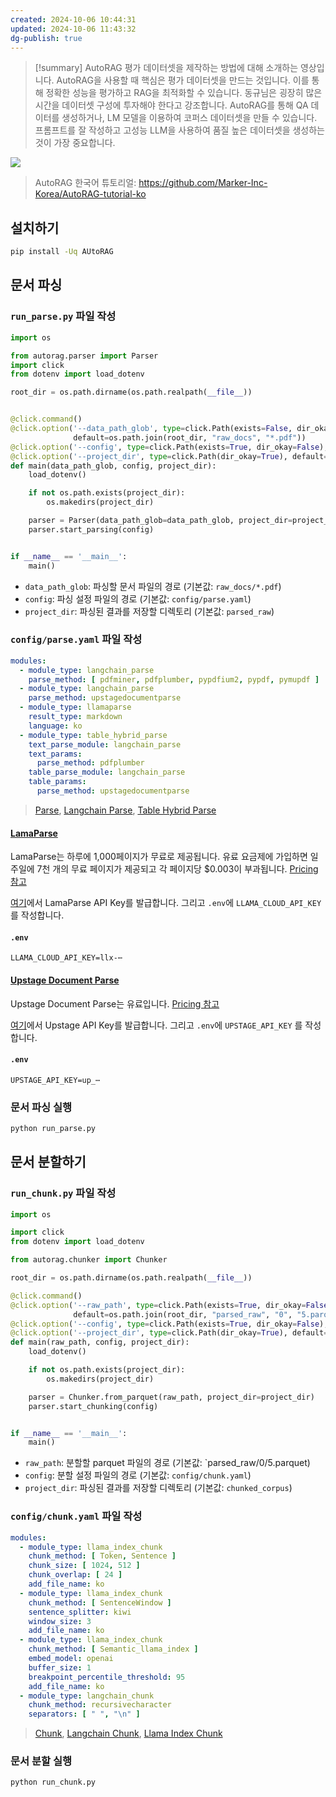 ```yaml
---
created: 2024-10-06 10:44:31
updated: 2024-10-06 11:43:32
dg-publish: true
---
```


> [!summary]
> AutoRAG 평가 데이터셋을 제작하는 방법에 대해 소개하는 영상입니다.
> AutoRAG을 사용할 때 핵심은 평가 데이터셋을 만드는 것입니다.
> 이를 통해 정확한 성능을 평가하고 RAG을 최적화할 수 있습니다.
> 동규님은 굉장히 많은 시간을 데이터셋 구성에 투자해야 한다고 강조합니다.
> AutoRAG를 통해 QA 데이터를 생성하거나, LM 모델을 이용하여 코퍼스 데이터셋을 만들 수 있습니다.
> 프롬프트를 잘 작성하고 고성능 LLM을 사용하여 품질 높은 데이터셋을 생성하는 것이 가장 중요합니다.

![](https://www.youtube.com/watch?v=l1j4QUELLNY)
> AutoRAG 한국어 튜토리얼: https://github.com/Marker-Inc-Korea/AutoRAG-tutorial-ko

## 설치하기

```sh
pip install -Uq AUtoRAG
```

## 문서 파싱
### `run_parse.py` 파일 작성

```python
import os

from autorag.parser import Parser
import click
from dotenv import load_dotenv

root_dir = os.path.dirname(os.path.realpath(__file__))


@click.command()
@click.option('--data_path_glob', type=click.Path(exists=False, dir_okay=True),
			  default=os.path.join(root_dir, "raw_docs", "*.pdf"))
@click.option('--config', type=click.Path(exists=True, dir_okay=False), default=os.path.join(root_dir, "config", "parse.yaml"))
@click.option('--project_dir', type=click.Path(dir_okay=True), default=os.path.join(root_dir, "parsed_raw"))
def main(data_path_glob, config, project_dir):
	load_dotenv()

	if not os.path.exists(project_dir):
		os.makedirs(project_dir)

	parser = Parser(data_path_glob=data_path_glob, project_dir=project_dir)
	parser.start_parsing(config)


if __name__ == '__main__':
	main()
```

- `data_path_glob`: 파싱할 문서 파일의 경로 (기본값: `raw_docs/*.pdf`)
- `config`: 파싱 설정 파일의 경로 (기본값: `config/parse.yaml`)
- `project_dir`: 파싱된 결과를 저장할 디렉토리 (기본값: `parsed_raw`)

### `config/parse.yaml` 파일 작성

```yaml
modules:
  - module_type: langchain_parse
    parse_method: [ pdfminer, pdfplumber, pypdfium2, pypdf, pymupdf ]
  - module_type: langchain_parse
    parse_method: upstagedocumentparse
  - module_type: llamaparse
    result_type: markdown
    language: ko
  - module_type: table_hybrid_parse
    text_parse_module: langchain_parse
    text_params:
      parse_method: pdfplumber
    table_parse_module: langchain_parse
    table_params:
      parse_method: upstagedocumentparse
```
> [Parse](https://docs.auto-rag.com/data_creation/parse/parse.html), [Langchain Parse](https://docs.auto-rag.com/data_creation/parse/langchain_parse.html), [Table Hybrid Parse](https://docs.auto-rag.com/data_creation/parse/table_hybrid_parse.html)

#### [LamaParse](https://docs.llamaindex.ai/en/stable/llama_cloud/llama_parse)

LamaParse는 하루에 1,000페이지가 무료로 제공됩니다. 유료 요금제에 가입하면 일주일에 7천 개의 무료 페이지가 제공되고 각 페이지당 $0.003이 부과됩니다. [Pricing 참고](https://docs.llamaindex.ai/en/stable/llama_cloud/llama_parse/#pricing)

[여기](https://cloud.llamaindex.ai/api-key)에서 LamaParse API Key를 발급합니다. 그리고 `.env`에 `LLAMA_CLOUD_API_KEY` 를 작성합니다.

#### `.env`
```properties
LLAMA_CLOUD_API_KEY=llx-⋯
```

#### [Upstage Document Parse](https://developers.upstage.ai/docs/apis/document-parse)

Upstage Document Parse는 유료입니다. [Pricing 참고](https://www.upstage.ai/pricing?utm_term=Pricing)

[여기](https://console.upstage.ai/api-keys)에서 Upstage API Key를 발급합니다. 그리고 `.env`에 `UPSTAGE_API_KEY` 를 작성합니다.

#### `.env`
```properties
UPSTAGE_API_KEY=up_⋯
```

### 문서 파싱 실행

```sh
python run_parse.py
```

## 문서 분할하기

### `run_chunk.py` 파일 작성

```python
import os

import click
from dotenv import load_dotenv

from autorag.chunker import Chunker

root_dir = os.path.dirname(os.path.realpath(__file__))

@click.command()
@click.option('--raw_path', type=click.Path(exists=True, dir_okay=False, file_okay=True),
			  default=os.path.join(root_dir, "parsed_raw", "0", "5.parquet"))
@click.option('--config', type=click.Path(exists=True, dir_okay=False), default=os.path.join(root_dir, "config", "chunk.yaml"))
@click.option('--project_dir', type=click.Path(dir_okay=True), default=os.path.join(root_dir, "chunked_corpus"))
def main(raw_path, config, project_dir):
	load_dotenv()

	if not os.path.exists(project_dir):
		os.makedirs(project_dir)

	parser = Chunker.from_parquet(raw_path, project_dir=project_dir)
	parser.start_chunking(config)


if __name__ == '__main__':
    main()
```

- `raw_path`: 분할할 parquet 파일의 경로 (기본값: `parsed_raw/0/5.parquet)
- `config`: 분할 설정 파일의 경로 (기본값: `config/chunk.yaml`)
- `project_dir`: 파싱된 결과를 저장할 디렉토리 (기본값: `chunked_corpus`)

### `config/chunk.yaml` 파일 작성

```yaml
modules:
  - module_type: llama_index_chunk
    chunk_method: [ Token, Sentence ]
    chunk_size: [ 1024, 512 ]
    chunk_overlap: [ 24 ]
    add_file_name: ko
  - module_type: llama_index_chunk
    chunk_method: [ SentenceWindow ]
    sentence_splitter: kiwi
    window_size: 3
    add_file_name: ko
  - module_type: llama_index_chunk
    chunk_method: [ Semantic_llama_index ]
    embed_model: openai
    buffer_size: 1
    breakpoint_percentile_threshold: 95
    add_file_name: ko
  - module_type: langchain_chunk
    chunk_method: recursivecharacter
    separators: [ " ", "\n" ]
```
> [Chunk](https://docs.auto-rag.com/data_creation/chunk/chunk.html),  [Langchain Chunk](https://docs.auto-rag.com/data_creation/chunk/langchain_chunk.html), [Llama Index Chunk](https://docs.auto-rag.com/data_creation/chunk/llama_index_chunk.html)

### 문서 분할 실행

```sh
python run_chunk.py
```

